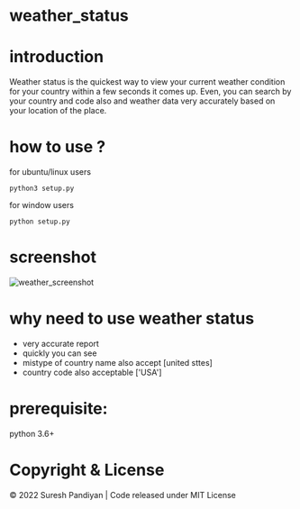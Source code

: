 # weather_status

# introduction
Weather status is the quickest way to view your current weather condition for your country within a few seconds it comes up. 
Even, you can search by your country and code also and weather data very accurately based on your location of the place. 

# how to use ?

for ubuntu/linux users
```
python3 setup.py 
```
for window users
```
python setup.py 
```

# screenshot

![weather_screenshot](https://user-images.githubusercontent.com/91040447/155969664-c4abf77d-7a58-4413-b892-36d3f3205d6a.png)


# why need to use weather status
- very accurate report
- quickly you can see
- mistype of country name also accept [united sttes]
- country code also acceptable ['USA']

# prerequisite:
python 3.6+

# Copyright & License
© 2022 Suresh Pandiyan | 
Code released under MIT License

